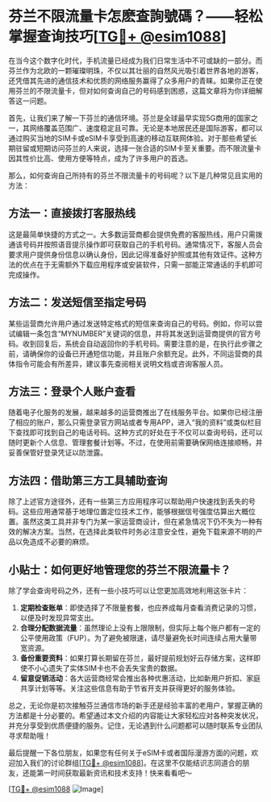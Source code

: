 # 芬兰不限流量卡怎麽查詢號碼？——轻松掌握查询技巧[[TG💪+ @esim1088](https://t.me/s/esim1088)]

在当今这个数字化时代，手机流量已经成为我们日常生活中不可或缺的一部分。而芬兰作为北欧的一颗璀璨明珠，不仅以其壮丽的自然风光吸引着世界各地的游客，还凭借其先进的通信技术和优质的网络服务赢得了众多用户的青睐。如果你正在使用芬兰的不限流量卡，但对如何查询自己的号码感到困惑，这篇文章将为你详细解答这一问题。

首先，让我们来了解一下芬兰的通信环境。芬兰是全球最早实现5G商用的国家之一，其网络覆盖范围广、速度稳定且可靠。无论是本地居民还是国际游客，都可以通过购买当地的SIM卡或eSIM卡享受到高速的移动互联网体验。对于那些希望长期驻留或短期访问芬兰的人来说，选择一张合适的SIM卡至关重要。而不限流量卡因其性价比高、使用方便等特点，成为了许多用户的首选。

那么，如何查询自己所持有的芬兰不限流量卡的号码呢？以下是几种常见且实用的方法：

## 方法一：直接拨打客服热线

这是最简单快捷的方式之一。大多数运营商都会提供免费的客服热线，用户只需拨通该号码并按照语音提示操作即可获取自己的手机号码。通常情况下，客服人员会要求用户提供身份信息以确认身份，因此记得准备好护照或其他有效证件。这种方法的优点在于无需额外下载应用程序或安装软件，只需一部能正常通话的手机即可完成操作。

## 方法二：发送短信至指定号码

某些运营商允许用户通过发送特定格式的短信来查询自己的号码。例如，你可以尝试编辑一条包含“MYNUMBER”关键词的信息，并将其发送到运营商提供的官方号码。收到回复后，系统会自动返回你的手机号码。需要注意的是，在执行此步骤之前，请确保你的设备已开通短信功能，并且账户余额充足。此外，不同运营商的具体指令可能会有所差异，建议事先查阅相关说明文档或咨询客服人员。

## 方法三：登录个人账户查看

随着电子化服务的发展，越来越多的运营商推出了在线服务平台。如果你已经注册了相应的账户，那么只需登录官方网站或者专用APP，进入“我的资料”或类似栏目下查找即可找到自己的电话号码。这种方式的好处在于不仅可以查询号码，还可以随时更新个人信息、管理套餐计划等。不过，在使用前需要确保网络连接顺畅，并妥善保管好登录凭证以防泄露。

## 方法四：借助第三方工具辅助查询

除了上述官方途径外，还有一些第三方应用程序可以帮助用户快速找到丢失的号码。这些应用通常基于地理位置定位技术工作，能够根据信号强度估算出大概位置。虽然这类工具并非专门为某一家运营商设计，但在紧急情况下仍不失为一种有效的解决方案。当然，在选择此类软件时务必注意安全性，避免下载来源不明的产品以免造成不必要的麻烦。

## 小贴士：如何更好地管理您的芬兰不限流量卡？

除了学会查询号码之外，还有一些小技巧可以让您更加高效地利用这张卡片：

1. **定期检查账单**：即使选择了不限量套餐，也应养成每月查看消费记录的习惯，以便及时发现异常支出。
2. **合理分配数据流量**：虽然理论上没有上限限制，但实际上每个账户都有一定的公平使用政策（FUP）。为了避免被限速，请尽量避免长时间连续占用大量带宽资源。
3. **备份重要资料**：如果打算长期留在芬兰，最好提前规划好云存储方案，这样即使不小心遗失了实体SIM卡也不会丢失宝贵的数据。
4. **留意促销活动**：各大运营商经常会推出各种优惠活动，比如新用户折扣、家庭共享计划等等。关注这些信息有助于节省开支并获得更好的服务体验。

总之，无论你是初次接触芬兰通信市场的新手还是经验丰富的老用户，掌握正确的方法都是十分必要的。希望通过本文介绍的内容能让大家轻松应对各种突发状况，并充分享受到优质便捷的服务。记住，无论遇到什么问题都可以随时联系专业团队寻求帮助哦！

最后提醒一下各位朋友，如果您有任何关于eSIM卡或者国际漫游方面的问题，欢迎加入我们的讨论群组[[TG💪+ @esim1088](https://t.me/s/esim1088)]。在这里不仅能结识志同道合的朋友，还能第一时间获取最新资讯和技术支持！快来看看吧～

[[TG💪+ @esim1088](https://t.me/s/esim1088) ![Image](https://i.postimg.cc/4NQfJmqS/Snipaste-2025-05-13-00-14-12.png)]
